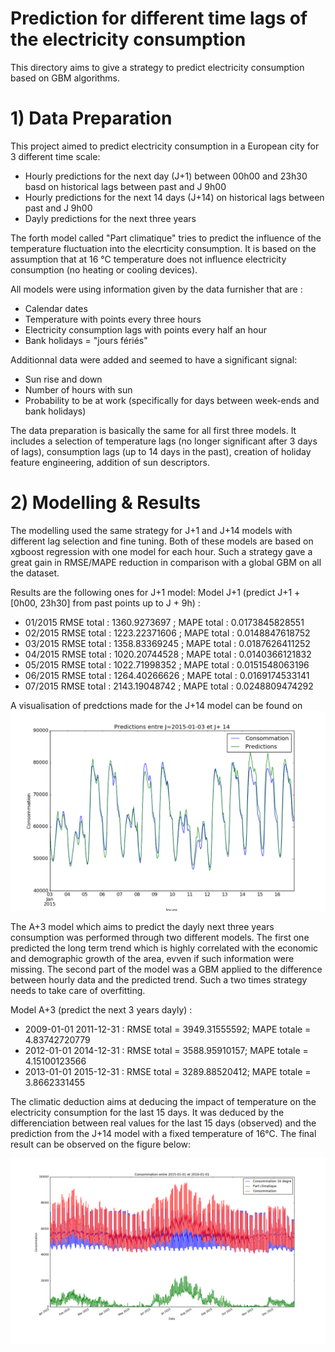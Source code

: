 # Prediction for different time lags of the electricity consumption

This directory aims to give a strategy to predict electricity consumption based on GBM algorithms. 

# 1) Data Preparation
This project aimed to predict electricity consumption in a European city for 3 different time scale: 
  - Hourly predictions for the next day (J+1) between 00h00 and 23h30 basd on historical lags between past and J 9h00
  - Hourly predictions for the next 14 days (J+14) on historical lags between past and J 9h00
  - Dayly predictions for the next three years 
  
The forth model called "Part climatique" tries to predict the influence of the temperature fluctuation into the elecrticity consumption. It is based on the assumption that at 16 °C temperature does not influence electricity consumption (no heating or cooling devices).

All models were using information given by the data furnisher that are : 
  - Calendar dates
  - Temperature with points every three hours
  - Electricity consumption lags with points every half an hour
  - Bank holidays = "jours fériés"
  
 Additionnal data were added and seemed to have a significant signal:
  - Sun rise and down 
  - Number of hours with sun
  - Probability to be at work (specifically for days between week-ends and bank holidays)
  
 The data preparation is basically the same for all first three models. It includes a selection of temperature lags (no longer significant after 3 days of lags), consumption lags (up to 14 days in the past), creation of holiday feature engineering, addition of sun descriptors. 
 
# 2) Modelling & Results

The modelling used the same strategy for J+1 and J+14 models with different lag selection and fine tuning. Both of these models are based on xgboost regression with one model for each hour. Such a strategy gave a great gain in RMSE/MAPE reduction in comparison with a global GBM on all the dataset. 
 
 Results are the following ones for J+1 model: Model J+1 (predict J+1 + [0h00, 23h30] from past points up to J + 9h) :
 - 01/2015  RMSE total : 1360.9273697 ; MAPE total : 0.0173845828551
 - 02/2015  RMSE total : 1223.22371606 ; MAPE total : 0.0148847618752
 - 03/2015  RMSE total : 1358.83369245 ; MAPE total : 0.0187626411252
 - 04/2015  RMSE total : 1020.20744528 ; MAPE total : 0.0140366121832
 - 05/2015  RMSE total : 1022.71998352 ; MAPE total : 0.0151548063196
 - 06/2015  RMSE total : 1264.40266626 ; MAPE total : 0.0169174533141
 - 07/2015  RMSE total :  2143.19048742 ; MAPE total : 0.0248809474292
 
A visualisation of predctions made for the J+14 model can be found on 
[![IMAGE ALT TEXT HERE](https://github.com/alexandredelarrard/electricity_consumption_prediction/blob/master/output/J+14/14days_prediction_2015-01-03.png)](https://www.youtube.com/watch?v=A9YDZ0j-XaM)

The A+3 model which aims to predict the dayly next three years consumption was performed through two different models. The first one predicted the long term trend which is highly correlated with the economic and demographic growth of the area, evven if such information were missing. The second part of the model was a GBM applied to the difference between hourly data and the predicted trend. Such a two times strategy needs to take care of overfitting.

Model A+3 (predict the next 3 years dayly) :
  - 2009-01-01  2011-12-31 : RMSE total = 3949.31555592;   MAPE totale = 4.83742720779
  - 2012-01-01  2014-12-31 : RMSE total = 3588.95910157;   MAPE totale = 4.15100123566
  - 2013-01-01  2015-12-31 : RMSE total = 3289.88520412;   MAPE totale = 3.8662331455
  
The climatic deduction aims at deducing the impact of temperature on the electricity consumption for the last 15 days. It was deduced by the differenciation between real values for the last 15 days (observed) and the prediction from the J+14 model with a fixed temperature of 16°C. The final result can be observed on the figure below:

![alt text](https://github.com/alexandredelarrard/electricity_consumption_prediction/blob/master/output/Part_climatique/part_climatique.png)

  
